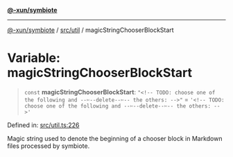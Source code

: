 [**@-xun/symbiote**](../../../README.md)

***

[@-xun/symbiote](../../../README.md) / [src/util](../README.md) / magicStringChooserBlockStart

# Variable: magicStringChooserBlockStart

> `const` **magicStringChooserBlockStart**: `"<!-- TODO: choose one of the following and --✄--delete--✄-- the others: -->"` = `'<!-- TODO: choose one of the following and --✄--delete--✄-- the others: -->'`

Defined in: [src/util.ts:226](https://github.com/Xunnamius/symbiote/blob/0bafa3046d16effe919127463c68cff1fb657848/src/util.ts#L226)

Magic string used to denote the beginning of a chooser block in Markdown
files processed by symbiote.
